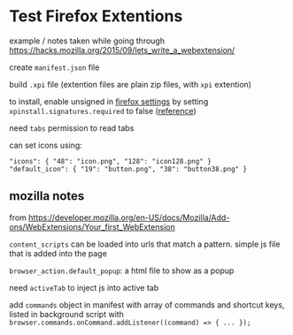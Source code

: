 # Test Firefox Extentions

example / notes taken while going through https://hacks.mozilla.org/2015/09/lets_write_a_webextension/

create `manifest.json` file

build `.xpi` file (extention files are plain zip files, with `xpi` extention)

to install, enable unsigned in [firefox settings](about:config) by setting `xpinstall.signatures.required` to false ([reference](https://support.mozilla.org/en-US/kb/add-on-signing-in-firefox?as=u&utm_source=inproduct#w_what-are-my-options-if-i-want-to-use-an-unsigned-add-on-advanced-users))

need `tabs` permission to read tabs

can set icons using:

```
"icons": { "48": "icon.png", "128": "icon128.png" }
"default_icon": { "19": "button.png", "38": "button38.png" }
```

## mozilla notes

from https://developer.mozilla.org/en-US/docs/Mozilla/Add-ons/WebExtensions/Your_first_WebExtension

`content_scripts` can be loaded into urls that match a pattern. simple js file that is added into the page

`browser_action.default_popup`: a html file to show as a popup

need `activeTab` to inject js into active tab

add `commands` object in manifest with array of commands and shortcut keys, listed in background script with `browser.commands.onCommand.addListener((command) => { ... });`
